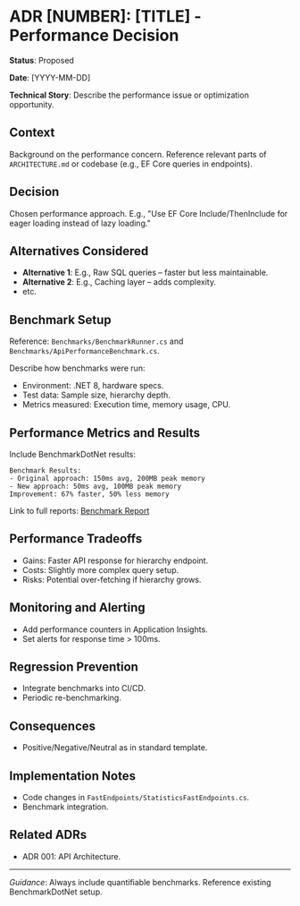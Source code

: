 # ADR [NUMBER]: [TITLE] - Performance Decision

**Status**: Proposed

**Date**: [YYYY-MM-DD]

**Technical Story**: Describe the performance issue or optimization opportunity.

## Context
Background on the performance concern. Reference relevant parts of `ARCHITECTURE.md` or codebase (e.g., EF Core queries in endpoints).

## Decision
Chosen performance approach. E.g., "Use EF Core Include/ThenInclude for eager loading instead of lazy loading."

## Alternatives Considered
- **Alternative 1**: E.g., Raw SQL queries – faster but less maintainable.
- **Alternative 2**: E.g., Caching layer – adds complexity.
- etc.

## Benchmark Setup
Reference: `Benchmarks/BenchmarkRunner.cs` and `Benchmarks/ApiPerformanceBenchmark.cs`.

Describe how benchmarks were run:
- Environment: .NET 8, hardware specs.
- Test data: Sample size, hierarchy depth.
- Metrics measured: Execution time, memory usage, CPU.

## Performance Metrics and Results
Include BenchmarkDotNet results:
```
Benchmark Results:
- Original approach: 150ms avg, 200MB peak memory
- New approach: 50ms avg, 100MB peak memory
Improvement: 67% faster, 50% less memory
```

Link to full reports: [Benchmark Report](path/to/report.html)

## Performance Tradeoffs
- Gains: Faster API response for hierarchy endpoint.
- Costs: Slightly more complex query setup.
- Risks: Potential over-fetching if hierarchy grows.

## Monitoring and Alerting
- Add performance counters in Application Insights.
- Set alerts for response time > 100ms.

## Regression Prevention
- Integrate benchmarks into CI/CD.
- Periodic re-benchmarking.

## Consequences
- Positive/Negative/Neutral as in standard template.

## Implementation Notes
- Code changes in `FastEndpoints/StatisticsFastEndpoints.cs`.
- Benchmark integration.

## Related ADRs
- ADR 001: API Architecture.

---

*Guidance*: Always include quantifiable benchmarks. Reference existing BenchmarkDotNet setup.

